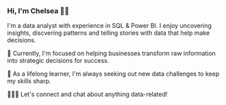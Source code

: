 ### Hi, I'm Chelsea 👋🏾

I'm a data analyst with experience in SQL & Power BI. I enjoy uncovering insights, discvering patterns and telling stories with data that help make decisions.

🔭 Currently, I'm focused on helping businesses transform raw information into strategic decisions for success.

🌱 As a lifelong learner, I'm always seeking out new data challenges to keep my skills sharp.

👩🏾‍💻 Let's connect and chat about anything data-related!
